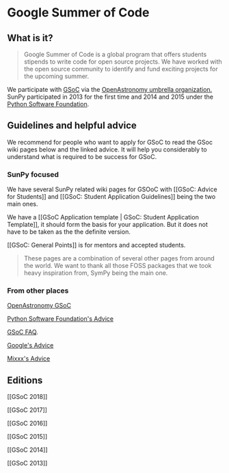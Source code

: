 # Google Summer of Code
## What is it?
> Google Summer of Code is a global program that offers students stipends to write code for open source projects.
> We have worked with the open source community to identify and fund exciting projects for the upcoming summer.

We participate with [GSoC](http://summerofcode.withgoogle.com/) via the [OpenAstronomy umbrella organization.](http://openastronomy.org/gsoc/)
SunPy participated in 2013 for the first time and 2014 and 2015 under the [Python Software Foundation](https://wiki.python.org/moin/SummerOfCode/).

## Guidelines and helpful advice

We recommend for people who want to apply for GSoC to read the GSoc wiki pages below and the linked advice. It will help you considerably to understand what is required to be success for GSoC.

### SunPy focused

We have several SunPy related wiki pages for GSOoC with [[GSoC: Advice for Students]] and [[GSoC: Student Application Guidelines]] being the two main ones. 

We have a [[GSoC Application template | GSoC: Student Application Template]], it should form the basis for your application.
But it does not have to be taken as the the definite version.

[[GSoC: General Points]] is for mentors and accepted students.

>These pages are a combination of several other pages from around the world.
>We want to thank all those FOSS packages that we took heavy inspiration from, SymPy being the main one.

### From other places

[OpenAstronomy GSoC](http://openastronomy.org/gsoc/background.html)

[Python Software Foundation's Advice](https://wiki.python.org/moin/SummerOfCode/FrequentlyAskedQuestions)

[GSoC FAQ](https://developers.google.com/open-source/gsoc/faq).

[Google's Advice](https://google.github.io/gsocguides/student/)

[Mixxx's Advice](https://www.mixxx.org/wiki/doku.php/gsocadvice#application_evaluation_criteria)

## Editions

[[GSoC 2018]]

[[GSoC 2017]]

[[GSoC 2016]]

[[GSoC 2015]]

[[GSoC 2014]]

[[GSoC 2013]]

